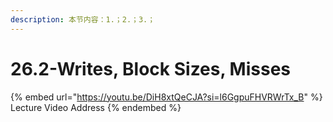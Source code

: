 ```yaml
---
description: 本节内容：1.；2.；3.；
---
```


# 26.2-Writes, Block Sizes, Misses

{% embed url="https://youtu.be/DiH8xtQeCJA?si=l6GgpuFHVRWrTx_B" %}
Lecture Video Address
{% endembed %}
